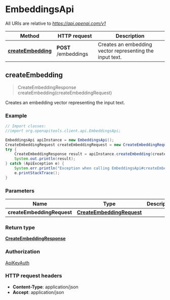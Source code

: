 # EmbeddingsApi

All URIs are relative to *https://api.openai.com/v1*

Method | HTTP request | Description
------------- | ------------- | -------------
[**createEmbedding**](EmbeddingsApi.md#createEmbedding) | **POST** /embeddings | Creates an embedding vector representing the input text.



## createEmbedding

> CreateEmbeddingResponse createEmbedding(createEmbeddingRequest)

Creates an embedding vector representing the input text.

### Example

```java
// Import classes:
//import org.openapitools.client.api.EmbeddingsApi;

EmbeddingsApi apiInstance = new EmbeddingsApi();
CreateEmbeddingRequest createEmbeddingRequest = new CreateEmbeddingRequest(); // CreateEmbeddingRequest | 
try {
    CreateEmbeddingResponse result = apiInstance.createEmbedding(createEmbeddingRequest);
    System.out.println(result);
} catch (ApiException e) {
    System.err.println("Exception when calling EmbeddingsApi#createEmbedding");
    e.printStackTrace();
}
```

### Parameters


Name | Type | Description  | Notes
------------- | ------------- | ------------- | -------------
 **createEmbeddingRequest** | [**CreateEmbeddingRequest**](CreateEmbeddingRequest.md)|  |

### Return type

[**CreateEmbeddingResponse**](CreateEmbeddingResponse.md)

### Authorization

[ApiKeyAuth](../README.md#ApiKeyAuth)

### HTTP request headers

- **Content-Type**: application/json
- **Accept**: application/json


